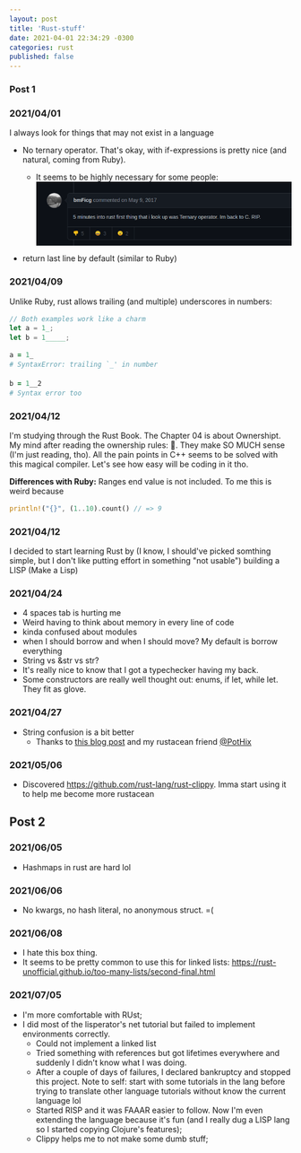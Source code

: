 ```yaml
---
layout: post
title: 'Rust-stuff'
date: 2021-04-01 22:34:29 -0300
categories: rust
published: false
---
```


### Post 1

### 2021/04/01

I always look for things that may not exist in a language

- No ternary operator. That's okay, with if-expressions is pretty nice (and natural, coming from Ruby).

  - It seems to be highly necessary for some people:
    <img loading="lazy" style="display: block; margin: 0 auto;" src="/assets/img/rust.png" alt="">

- return last line by default (similar to Ruby)

### 2021/04/09

Unlike Ruby, rust allows trailing (and multiple) underscores in numbers:

```rust
// Both examples work like a charm
let a = 1_;
let b = 1_____;
```

```ruby
a = 1_
# SyntaxError: trailing `_' in number

b = 1__2
# Syntax error too
```

### 2021/04/12

I'm studying through the Rust Book. The Chapter 04 is about Ownershipt. My mind after reading the
ownership rules: 🤯. They make SO MUCH sense (I'm just reading, tho). All the pain points in C++
seems to be solved with this magical compiler. Let's see how easy will be coding in it tho.

**Differences with Ruby:** Ranges end value is not included. To me this is weird because

```rust
println!("{}", (1..10).count() // => 9
```

### 2021/04/12

I decided to start learning Rust by (I know, I should've picked somthing simple, but I don't like
putting effort in something "not usable") building a LISP (Make a Lisp)

### 2021/04/24

- 4 spaces tab is hurting me
- Weird having to think about memory in every line of code
- kinda confused about modules
- when I should borrow and when I should move? My default is borrow everything
- String vs &str vs str?
- It's really nice to know that I got a typechecker having my back.
- Some constructors are really well thought out: enums, if let, while let. They fit as glove.

### 2021/04/27

- String confusion is a bit better
  - Thanks to [this blog post](https://www.brandons.me/blog/why-rust-strings-seem-hard) and my
    rustacean friend [@PotHix](http://github.com/pothix)

### 2021/05/06

- Discovered https://github.com/rust-lang/rust-clippy. Imma start using it to help me become more rustacean

## Post 2

### 2021/06/05

- Hashmaps in rust are hard lol

### 2021/06/06

- No kwargs, no hash literal, no anonymous struct. =(

### 2021/06/08

- I hate this box thing.
- It seems to be pretty common to use this for linked lists:
  https://rust-unofficial.github.io/too-many-lists/second-final.html

### 2021/07/05

- I'm more comfortable with RUst;
- I did most of the lisperator's net tutorial but failed to implement environments correctly.
  - Could not implement a linked list
  - Tried something with references but got lifetimes everywhere and suddenly I didn't know what I was doing.
  - After a couple of days of failures, I declared bankruptcy and stopped this project. Note to self: start with some tutorials in the lang before trying to translate other language tutorials without know the current language lol
  - Started RISP and it was FAAAR easier to follow. Now I'm even extending the language because it's
    fun (and I really dug a LISP lang so I started copying Clojure's features);
  - Clippy helps me to not make some dumb stuff;

